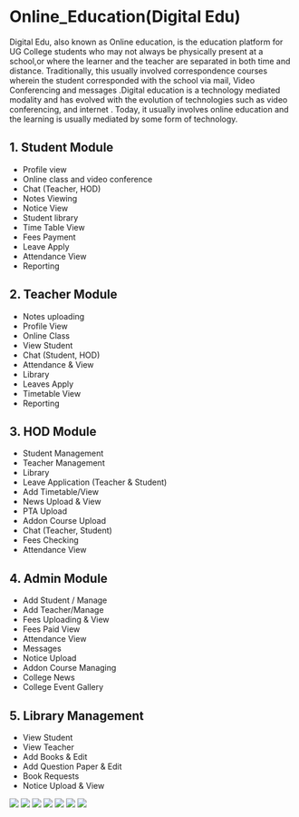 # Online_Education(Digital Edu)
<p>Digital Edu, also known as Online education, is the education platform for UG College students who may not always be physically present at a
  school,or where the learner and the teacher are separated in both time and distance. Traditionally, this usually involved correspondence courses
  wherein the student corresponded with the school via mail, Video Conferencing and messages .Digital education is a technology mediated modality 
  and has evolved with the evolution of technologies such as video conferencing, and internet . Today, it usually involves online education and the 
  learning is usually mediated by some form of technology.</p>
  <h2>1. Student Module</h2>
  <ul>
    <li>Profile view</li>
    <li>Online class and video conference</li>
    <li>Chat (Teacher, HOD)</li>
    <li>Notes Viewing</li>
    <li>Notice View</li>
    <li>Student library</li>
    <li>Time Table View</li>
    <li>Fees Payment</li>
    <li>Leave Apply</li>
    <li>Attendance View</li>
    <li>Reporting</li>
  </ul>

  <h2>2. Teacher Module</h2>
  <ul>
    <li>Notes uploading</li>
    <li>Profile View</li>
    <li>Online Class</li>
    <li>View Student</li>
    <li>Chat (Student, HOD)</li>
    <li>Attendance & View</li>
    <li>Library</li>
    <li>Leaves Apply</li>
    <li>Timetable View</li>
    <li>Reporting</li>
  </ul>

  <h2>3. HOD Module</h2>
  <ul>
    <li>Student Management</li>
    <li>Teacher Management</li>
    <li>Library</li>
    <li>Leave Application (Teacher & Student)</li>
    <li>Add Timetable/View</li>
    <li>News Upload & View</li>
    <li>PTA Upload</li>
    <li>Addon Course Upload</li>
    <li>Chat (Teacher, Student)</li>
    <li>Fees Checking</li>
    <li>Attendance View</li>
  </ul>

  <h2>4. Admin Module</h2>
  <ul>
    <li>Add Student / Manage</li>
    <li>Add Teacher/Manage</li>
    <li>Fees Uploading & View</li>
    <li>Fees Paid View</li>
    <li>Attendance View</li>
    <li>Messages</li>
    <li>Notice Upload</li>
    <li>Addon Course Managing</li>
    <li>College News</li>
    <li>College Event Gallery</li>
  </ul>

  <h2>5. Library Management</h2>
  <ul>
    <li>View Student</li>
    <li>View Teacher</li>
    <li>Add Books & Edit</li>
    <li>Add Question Paper & Edit</li>
    <li>Book Requests</li>
    <li>Notice Upload & View</li>
  </ul>
<img src="Screenshots/0.jpg">
<img src="Screenshots/1.jpg">
<img src="Screenshots/2.jpg">
<img src="Screenshots/3.jpg">
<img src="Screenshots/4.jpg">
<img src="Screenshots/5.jpg">
<img src="Screenshots/6.jpg">



